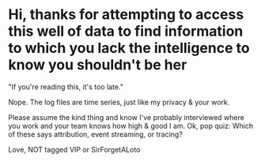 # Hi, thanks for attempting to access this well of data to find information to which you lack the intelligence to know you shouldn't be her


"If you're reading this, it's too late."

Nope. The log files are time series, just like my privacy & your work.

Please assume the kind thing and know I've probably interviewed where you work and your team knows how high & good I am.  Ok, pop quiz: Which of these says attribution, event streaming, or tracing? 


Love,
NOT tagged VIP or SirForgetALoto
